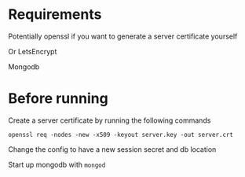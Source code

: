 Requirements
============
Potentially openssl if you want to generate a server certificate yourself

Or LetsEncrypt

Mongodb

Before running
==============
Create a server certificate by running the following commands
```
openssl req -nodes -new -x509 -keyout server.key -out server.crt
```
Change the config to have a new session secret and db location

Start up mongodb with `mongod`
